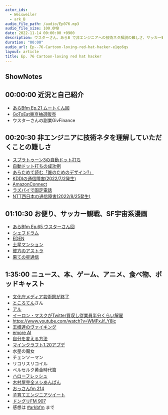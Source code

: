 ```yaml
---
actor_ids:
  - Weisweiler
  - ark_B
audio_file_path: /audio/Ep076.mp3
audio_file_size: 100.0MB
date: 2022-11-14 00:00:00 +0900
description: ウスターさん、あらB で非エンジニアへの技術ネタ解説の難しさ、サッカー観戦、SF宇宙系漫画、漫画の探し方、イーロン・マスクTwitter買収、アンラーニングなどについて話しました。
duration: "00:00"
audio_url: Ep--76-Cartoon-loving-red-hat-hacker-e1qo6qs
layout: article
title: Ep. 76 Cartoon-loving red hat hacker
---
```

## ShowNotes

## 00:00:00 近況と自己紹介

* [あらBfm Ep.21 ムートくん回](https://anchor.fm/arkbfm/episodes/Ep--21-Pedophelia-living-next-door-e13sg8t/a-a625a0s)
* [GoToEat東京抽選販売](https://passmarket.yahoo.co.jp/special/gotoeat_tokyo/)
* ウスターさんの副業GivFinance

## 00:20:30 非エンジニアに技術ネタを理解していただくことの難しさ

* [スプラトゥーン3の自動ドット打ち](https://note.com/arkb/n/n71f8d53c6ccc)
* [自動ドット打ちの成功例](https://twitter.com/Weisweiler/status/1585640904874143745?s=20&t=yaP9sttxHQg77l7o3Xbvwg)
* [あらためて読む「誰のためのデザイン?」](https://resize.fm/ep/105-psychology-of-everyday-things)
* [KDDIの通信障害(2022/7/2発生)](https://www.soumu.go.jp/main_content/000839847.pdf)
* [AmazonConnect](https://www.ntt.com/business/lp/amazon-connect.html)
* [ラズパイで固定電話](https://digi-78.blogspot.com/2018/05/raspberry-pi-freepbx-brastel-raspberry.html)
* [NTT西日本の通信障害(2022/8/25発生)](https://www.soumu.go.jp/menu_news/s-news/01kiban05_02000254.html)

## 01:10:30 お便り、サッカー観戦、SF宇宙系漫画

* [あらBfm Ep.65 ウスターさん回](https://anchor.fm/arkbfm/episodes/Ep--65-Osim-said-e1kq0f5/a-a874gra)
* [シェフドラム](https://gigazine.net/news/20221029-irisohyama-chefdrum-unboxing/)
* [EDEN](https://amzn.to/3WVhlfm)
* [土星マンション](https://amzn.to/3fRAxdi)
* [彼方のアストラ](https://amzn.to/3AcZkPY)
* [果ての星通信](https://pash-up.jp/content/00000375)

## 1:35:00 ニュース、本、ゲーム、アニメ、食べ物、ポッドキャスト

* [文化庁メディア芸術祭が終了](https://www.asahi.com/sp/articles/ASQ8S6VTBQ8SUCVL03C.html)
* [ところてん](https://twitter.com/tokoroten)さん
* [アル](https://alu.jp/)
* [イーロン・マスクがTwitter買収し従業員半分くらい解雇](https://www.bbc.com/japanese/63531277)
* https://www.youtube.com/watch?v=WMFxJf_Y8lc
* [王様達のヴァイキング](https://amzn.to/3O2eVaG)
* [emore AI](https://emo-re.com/)
* [自分を変える方法](https://amzn.to/3G3Bqd4)
* [マインクラフト1.20アプデ](https://maikuranikki.jp/e/minecraft_1_20_update_matome)
* 水星の魔女
* チェンソーマン
* リコリスリコイル
* ベルセルク黄金時代篇
* [ハローフレッシュ](https://www.hellofresh.jp/pages/always-tasty-on1?c=ZQ-X7O5P)
* [木村屋完全メシあんぱん](https://kimuraya-net.jp/blogs/features/kanzenmeshi_anpan)
* [おっさんfm 214](https://ossan.fm/episode/214)
* [子育てエンジニアツイート](https://twitter.com/__gfx__/status/1582593580555595776)
* [ドングリFM 907](https://anchor.fm/dongurifm/episodes/907-e1q0obt/a-a8pejlj)
* 感想は [#arkbfm](https://bit.ly/3U8PSEH) まで